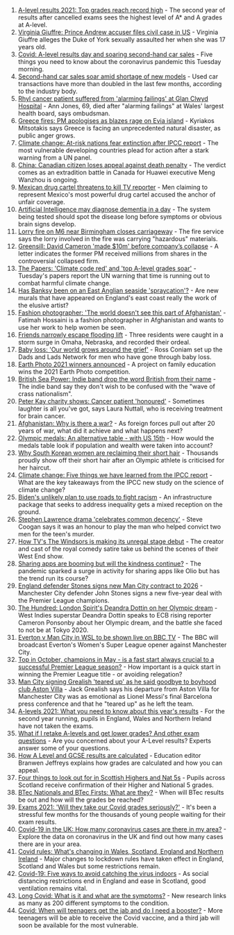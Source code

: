 1. [A-level results 2021: Top grades reach record high](https://www.bbc.co.uk/news/education-58086908) - The second year of results after cancelled exams sees the highest level of A* and A grades at A-level.
2. [Virginia Giuffre: Prince Andrew accuser files civil case in US](https://www.bbc.co.uk/news/uk-58153711) - Virginia Giuffre alleges the Duke of York sexually assaulted her when she was 17 years old.
3. [Covid: A-level results day and soaring second-hand car sales](https://www.bbc.co.uk/news/uk-58151596) - Five things you need to know about the coronavirus pandemic this Tuesday morning.
4. [Second-hand car sales soar amid shortage of new models](https://www.bbc.co.uk/news/business-58150025) - Used car transactions have more than doubled in the last few months, according to the industry body.
5. [Rhyl cancer patient suffered from 'alarming failings' at Glan Clwyd Hospital](https://www.bbc.co.uk/news/uk-wales-58151073) - Ann Jones, 69, died after "alarming failings" at Wales' largest health board, says ombudsman.
6. [Greece fires: PM apologises as blazes rage on Evia island](https://www.bbc.co.uk/news/world-europe-58152324) - Kyriakos Mitsotakis says Greece is facing an unprecedented natural disaster, as public anger grows.
7. [Climate change: At-risk nations fear extinction after IPCC report](https://www.bbc.co.uk/news/world-58064485) - The most vulnerable developing countries plead for action after a stark warning from a UN panel.
8. [China: Canadian citizen loses appeal against death penalty](https://www.bbc.co.uk/news/world-asia-china-58141758) - The verdict comes as an extradition battle in Canada for Huawei executive Meng Wanzhou is ongoing.
9. [Mexican drug cartel threatens to kill TV reporter](https://www.bbc.co.uk/news/world-latin-america-58153732) - Men claiming to represent Mexico's most powerful drug cartel accused the anchor of unfair coverage.
10. [Artificial Intelligence may diagnose dementia in a day](https://www.bbc.co.uk/news/health-57934589) - The system being tested should spot the disease long before symptoms or obvious brain signs develop.
11. [Lorry fire on M6 near Birmingham closes carriageway](https://www.bbc.co.uk/news/uk-england-birmingham-58155928) - The fire service says the lorry involved in the fire was carrying "hazardous" materials.
12. [Greensill: David Cameron 'made $10m' before company’s collapse](https://www.bbc.co.uk/news/uk-58149765) - A letter indicates the former PM received millions from shares in the controversial collapsed firm.
13. [The Papers: 'Climate code red' and 'top A-level grades soar'](https://www.bbc.co.uk/news/blogs-the-papers-58153696) - Tuesday's papers report the UN warning that time is running out to combat harmful climate change.
14. [Has Banksy been on an East Anglian seaside 'spraycation'?](https://www.bbc.co.uk/news/uk-england-norfolk-58145220) - Are new murals that have appeared on England's east coast really the work of the elusive artist?
15. [Fashion photographer: 'The world doesn't see this part of Afghanistan'](https://www.bbc.co.uk/news/world-asia-58147426) - Fatimah Hossaini is a fashion photographer in Afghanistan and wants to use her work to help women be seen.
16. [Friends narrowly escape flooding lift](https://www.bbc.co.uk/news/world-us-canada-58154056) - Three residents were caught in a storm surge in Omaha, Nebraska, and recorded their ordeal.
17. [Baby loss: 'Our world grows around the grief'](https://www.bbc.co.uk/news/uk-england-london-58146834) - Ross Coniam set up the Dads and Lads Network for men who have gone through baby loss.
18. [Earth Photo 2021 winners announced](https://www.bbc.co.uk/news/in-pictures-58103283) - A project on family education wins the 2021 Earth Photo competition.
19. [British Sea Power: Indie band drop the word British from their name](https://www.bbc.co.uk/news/entertainment-arts-58150537) - The indie band say they don't wish to be confused with the "wave of crass nationalism".
20. [Peter Kay charity shows: Cancer patient 'honoured'](https://www.bbc.co.uk/news/uk-58144223) - Sometimes laughter is all you've got, says Laura Nuttall, who is receiving treatment for brain cancer.
21. [Afghanistan: Why is there a war?](https://www.bbc.co.uk/news/world-asia-49192495) - As foreign forces pull out after 20 years of war, what did it achieve and what happens next?
22. [Olympic medals: An alternative table - with US 15th](https://www.bbc.co.uk/news/world-us-canada-58143550) - How would the medals table look if population and wealth were taken into account?
23. [Why South Korean women are reclaiming their short hair](https://www.bbc.co.uk/news/world-asia-58082355) - Thousands proudly show off their short hair after an Olympic athlete is criticised for her haircut.
24. [Climate change: Five things we have learned from the IPCC report](https://www.bbc.co.uk/news/science-environment-58138714) - What are the key takeaways from the IPCC new study on the science of climate change?
25. [Biden's unlikely plan to use roads to fight racism](https://www.bbc.co.uk/news/world-us-canada-58106414) - An infrastructure package that seeks to address inequality gets a mixed reception on the ground.
26. [Stephen Lawrence drama 'celebrates common decency'](https://www.bbc.co.uk/news/entertainment-arts-58112588) - Steve Coogan says it was an honour to play the man who helped convict two men for the teen's murder.
27. [How TV's The Windsors is making its unregal stage debut](https://www.bbc.co.uk/news/entertainment-arts-58101586) - The creator and cast of the royal comedy satire take us behind the scenes of their West End show.
28. [Sharing apps are booming but will the kindness continue?](https://www.bbc.co.uk/news/business-57981598) - The pandemic sparked a surge in activity for sharing apps like Olio but has the trend run its course?
29. [England defender Stones signs new Man City contract to 2026](https://www.bbc.co.uk/sport/football/58157599) - Manchester City defender John Stones signs a new five-year deal with the Premier League champions.
30. [The Hundred: London Spirit's Deandra Dottin on her Olympic dream](https://www.bbc.co.uk/sport/cricket/58059288) - West Indies superstar Deandra Dottin speaks to ECB rising reporter Cameron Ponsonby about her Olympic dream, and the battle she faced to not be at Tokyo 2020.
31. [Everton v Man City in WSL to be shown live on BBC TV](https://www.bbc.co.uk/sport/football/58111521) - The BBC will broadcast Everton's Women's Super League opener against Manchester City.
32. [Top in October, champions in May - is a fast start always crucial to a successful Premier League season?](https://www.bbc.co.uk/sport/football/58148143) - How important is a quick start in winning the Premier League title - or avoiding relegation?
33. [Man City signing Grealish 'teared up' as he said goodbye to boyhood club Aston Villa](https://www.bbc.co.uk/sport/football/58150738) - Jack Grealish says his departure from Aston Villa for Manchester City was as emotional as Lionel Messi's final Barcelona press conference and that he "teared up" as he left the team.
34. [A-levels 2021: What you need to know about this year's results](https://www.bbc.co.uk/news/education-58026976) - For the second year running, pupils in England, Wales and Northern Ireland have not taken the exams.
35. [What if I retake A-levels and get lower grades? And other exam questions](https://www.bbc.co.uk/news/education-58148482) - Are you concerned about your A-Level results? Experts answer some of your questions.
36. [How A Level and GCSE results are calculated](https://www.bbc.co.uk/news/education-58120399) - Education editor Branwen Jeffreys explains how grades are calculated and how you can appeal.
37. [Four things to look out for in Scottish Highers and Nat 5s](https://www.bbc.co.uk/news/uk-scotland-58151835) - Pupils across Scotland receive confirmation of their Higher and National 5 grades.
38. [BTec Nationals and BTec Firsts: What are they?](https://www.bbc.co.uk/news/education-49279219) - When will BTec results be out and how will the grades be reached?
39. [Exams 2021: 'Will they take our Covid grades seriously?'](https://www.bbc.co.uk/news/education-58085778) - It's been a stressful few months for the thousands of young people waiting for their exam results.
40. [Covid-19 in the UK: How many coronavirus cases are there in my area?](https://www.bbc.co.uk/news/uk-51768274) - Explore the data on coronavirus in the UK and find out how many cases there are in your area.
41. [Covid rules: What's changing in Wales, Scotland, England and Northern Ireland](https://www.bbc.co.uk/news/explainers-52530518) - Major changes to lockdown rules have taken effect in England, Scotland and Wales but some restrictions remain.
42. [Covid-19: Five ways to avoid catching the virus indoors](https://www.bbc.co.uk/news/explainers-53917432) - As social distancing restrictions end in England and ease in Scotland, good ventilation remains vital.
43. [Long Covid: What is it and what are the symptoms?](https://www.bbc.co.uk/news/health-57833394) - New research links as many as 200 different symptoms to the condition.
44. [Covid: When will teenagers get the jab and do I need a booster?](https://www.bbc.co.uk/news/health-55045639) - More teenagers will be able to receive the Covid vaccine, and a third jab will soon be available for the most vulnerable.
